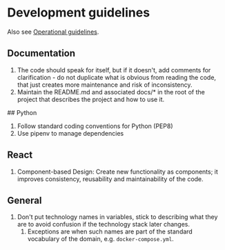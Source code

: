 # Development guidelines

Also see [Operational guidelines](operational_guidelines.md).

## Documentation

1. The code should speak for itself, but if it doesn't, add comments for clarification - do not duplicate what is obvious from reading the code, that just creates more maintenance and risk of inconsistency.
2. Maintain the README.md and associated docs/* in the root of the project that describes the project and how to use it.

## Python

1. Follow standard coding conventions for Python (PEP8)
2. Use pipenv to manage dependencies

## React

1. Component-based Design: Create new functionality as components; it improves consistency, reusability and maintainability of the code.

## General

1. Don't put technology names in variables, stick to describing what they are to avoid confusion if the technology stack later changes.
   1. Exceptions are when such names are part of the standard vocabulary of the domain, e.g. `docker-compose.yml`.

